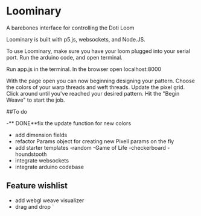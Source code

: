 

# Loominary

A barebones interface for controlling the Doti Loom

Loominary is built with p5.js, websockets, and Node.JS.

To use Loominary, make sure you have your loom plugged into your serial port. Run the arduino code, and open terminal.  

Run app.js in the terminal. In the browser open localhost:8000

With the page open you can now beginning designing your pattern. Choose the colors of your  warp threads and weft threads. Update the pixel grid. Click around until you've reached your desired pattern. Hit the "Begin Weave" to start the job.

##To do

-** DONE**fix the update function for new colors
- add dimension fields 
- refactor Params object for creating new Pixell params on the fly
- add starter templates
	-random
	-Game of Life
	-checkerboard
	-houndstooth
- integrate websockets
- integrate arduino codebase

## Feature wishlist
- add webgl weave visualizer
- drag and drop
`
